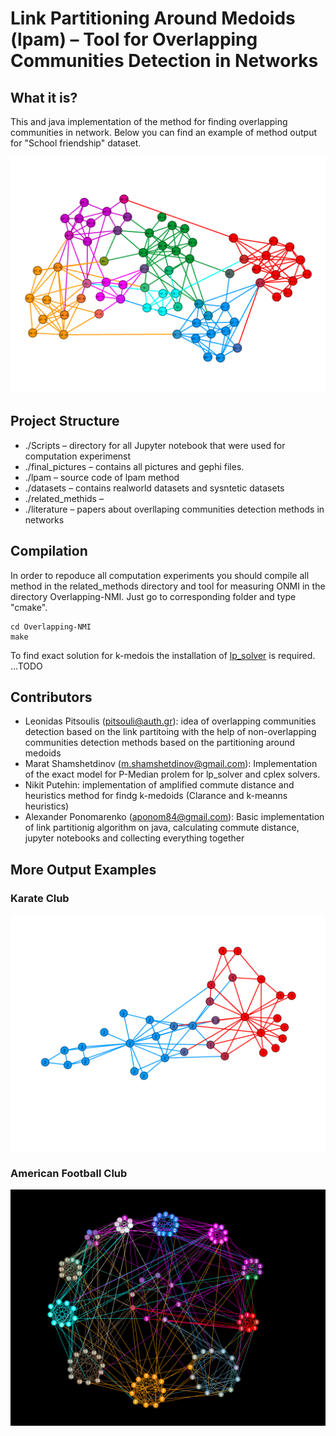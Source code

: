 # Link Partitioning Around Medoids (lpam) – Tool for Overlapping Communities Detection in Networks

## What it is? ##

This and java implementation of the method for finding overlapping communities  in network.
Below you can find an example of method output for "School friendship" dataset.

![school friendship](https://github.com/aponom84/lpam-clustering/blob/master/final_pictures/school-2_ACM_pmp_7_out.png)



## Project Structure ##
- ./Scripts – directory for all Jupyter notebook that were used for computation experimenst
- ./final_pictures – contains all pictures and gephi files.
- ./lpam – source code of lpam method
- ./datasets – contains realworld datasets and sysntetic datasets 
- ./related_methids – 
- ./literature – papers about overllaping communities detection methods in networks

## Compilation ##
In order to repoduce all computation experiments you should compile all method in the related_methods directory 
and tool for measuring ONMI in the directory Overlapping-NMI. 
Just go to corresponding folder and type "cmake".

```
cd Overlapping-NMI
make
```

To find exact solution for k-medois the installation of [lp_solver](http://lpsolve.sourceforge.net/5.5/) is required.
...TODO

## Contributors ##

* Leonidas Pitsoulis (pitsouli@auth.gr): idea of overlapping communities detection based on the link partitoing with the help of non-overlapping communities detection methods based on the partitioning around medoids
* Marat Shamshetdinov (m.shamshetdinov@gmail.com): Implementation of the exact model for P-Median prolem for lp_solver and cplex solvers.
* Nikit Putehin: implementation of amplified commute distance and heuristics method for findg k-medoids (Clarance and k-meanns heuristics)
* Alexander Ponomarenko (aponom84@gmail.com): Basic implementation of link partitionig algorithm on java, calculating commute distance, jupyter notebooks and collecting everything together

## More Output Examples ##
### Karate Club ###
![Karate Club](https://github.com/aponom84/lpam-clustering/blob/master/final_pictures/karate_ACM_kmd_2_out.png)
### American Football Club ###
![American Fooball Club](https://github.com/aponom84/lpam-clustering/blob/master/final_pictures/footballTSEinput_CM_kmd_12_out.png)
